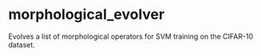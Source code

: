 # morphological_evolver
Evolves a list of morphological operators for SVM training on the CIFAR-10 dataset.
